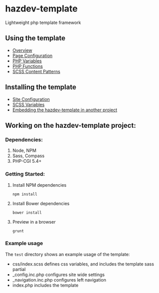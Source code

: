 hazdev-template
===============

Lightweight php template framework


## Using the template

- [Overview](docs/overview.md)
- [Page Configuration](docs/pageConfiguration.md)
- [PHP Variables](docs/phpVariables.md)
- [PHP Functions](docs/phpFunctions.md)
- [SCSS Content Patterns](docs/scssPatterns.md)


## Installing the template

- [Site Configuration](docs/siteConfiguration.md)
- [SCSS Variables](docs/scssVariables.md)
- [Embedding the hazdev-template in another project](docs/embedding.md)


## Working on the hazdev-template project:

### Dependencies:

1. Node, NPM
2. Sass, Compass
3. PHP-CGI 5.4+

### Getting Started:

1. Install NPM dependencies

    `npm install`

2. Install Bower dependencies

    `bower install`

3. Preview in a browser

    `grunt`


### Example usage

The `test` directory shows an example usage of the template:

* css/index.scss defines css variables, and includes the template sass partial
* _config.inc.php configures site wide settings
* _navigation.inc.php configures left navigation
* index.php includes the template

